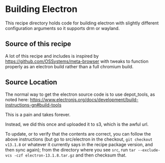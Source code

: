 # Building Electron

This recipe directory holds code for building electron with slightly different configuration arguments so it supports drm or wayland.

## Source of this recipe

A lot of this recipe and includes is inspired by https://github.com/OSSystems/meta-browser with tweaks to function properly as an electron build rather than a full chromium build.

## Source Location

The normal way to get the electron source code is to use depot_tools, as noted here: https://www.electronjs.org/docs/development/build-instructions-gn#build-tools

This is a pain and takes forever.

Instead, we did this once and uploaded it to s3, which is the awful url. 

To update, or to verify that the contents are correct, you can follow the above instructions (but go to src/electron in the checkout, `git checkout v13.1.8` or whatever it currently says in the recipe package version, and then sync again); from the directory where you see `src`, run `tar --exclude-vcs -czf electron-13.1.8.tar.gz` and then checksum that.


